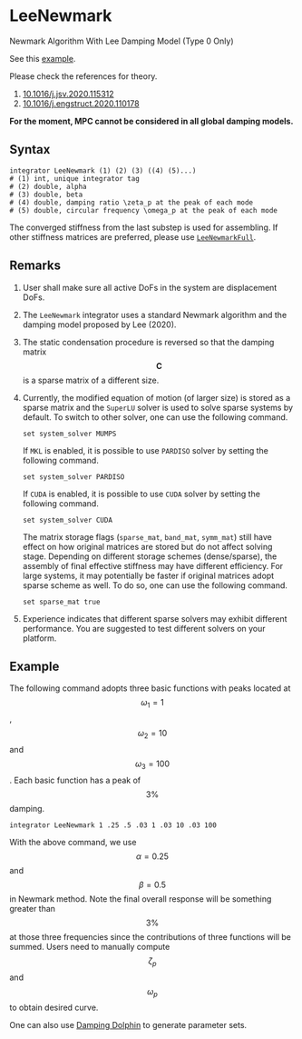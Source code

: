 # LeeNewmark

Newmark Algorithm With Lee Damping Model (Type 0 Only)

See this [example](../../../../Example/Structural/Dynamics/response-history-analysis-of-an-elastic-coupled-wall.md).

Please check the references for theory.

1. [10.1016/j.jsv.2020.115312](https://doi.org/10.1016/j.jsv.2020.115312)
2. [10.1016/j.engstruct.2020.110178](https://doi.org/10.1016/j.engstruct.2020.110178)

**For the moment, MPC cannot be considered in all global damping models.**

## Syntax

```
integrator LeeNewmark (1) (2) (3) ((4) (5)...)
# (1) int, unique integrator tag
# (2) double, alpha
# (3) double, beta
# (4) double, damping ratio \zeta_p at the peak of each mode
# (5) double, circular frequency \omega_p at the peak of each mode
```

The converged stiffness from the last substep is used for assembling. If other stiffness matrices are preferred, please
use [`LeeNewmarkFull`](LeeNewmarkFull.md).

## Remarks

1. User shall make sure all active DoFs in the system are displacement DoFs.

2. The `LeeNewmark` integrator uses a standard Newmark algorithm and the damping model proposed by Lee (2020).

3. The static condensation procedure is reversed so that the damping matrix $$\mathbf{C}$$ is a sparse matrix of a
   different size.

4. Currently, the modified equation of motion (of larger size) is stored as a sparse matrix and the `SuperLU` solver is
   used to solve sparse systems by default. To switch to other solver, one can use the following command.

    ```
    set system_solver MUMPS
    ```

   If `MKL` is enabled, it is possible to use `PARDISO` solver by setting the following command.

    ```
    set system_solver PARDISO
    ```

   If `CUDA` is enabled, it is possible to use `CUDA` solver by setting the following command.

    ```
    set system_solver CUDA
    ```

   The matrix storage flags (`sparse_mat`, `band_mat`, `symm_mat`) still have effect on how original matrices are stored
   but do not affect solving stage. Depending on different storage schemes (dense/sparse), the assembly of final
   effective stiffness may have different efficiency. For large systems, it may potentially be faster if original
   matrices adopt sparse scheme as well. To do so, one can use the following command.

    ```
    set sparse_mat true
    ```

5. Experience indicates that different sparse solvers may exhibit different performance. You are suggested to test
   different solvers on your platform.

## Example

The following command adopts three basic functions with peaks located at $$\omega_1=1$$, $$\omega_2=10$$ and
$$\omega_3=100$$. Each basic function has a peak of $$3\%$$ damping.

```
integrator LeeNewmark 1 .25 .5 .03 1 .03 10 .03 100
```

With the above command, we use $$\alpha=0.25$$ and $$\beta=0.5$$ in Newmark method. Note the final overall response will
be something greater than $$3\%$$ at those three frequencies since the contributions of three functions will be summed.
Users need to manually compute $$\zeta_p$$ and $$\omega_p$$ to obtain desired curve.

One can also use [Damping Dolphin](https://github.com/TLCFEM/damping-dolphin) to generate parameter sets.
